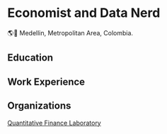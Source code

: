 # Economist and Data Nerd
:earth_americas::pushpin: Medellin, Metropolitan Area, Colombia.


## Education

## Work Experience

## Organizations
[Quantitative Finance Laboratory](https://github.com/QuantitativeFinanceLab)
